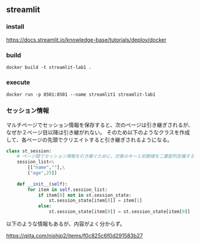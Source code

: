 ## streamlit

### install
https://docs.streamlit.io/knowledge-base/tutorials/deploy/docker


### build

```
docker build -t streamlit-lab1 .
```

### execute

```
docker run -p 8501:8501 --name streamlit1 streamlit-lab1
```


### セッション情報
マルチページでセッション情報を保存すると、次のページは引き継ぎされるが、なぜか２ページ目以降は引き継がれない。
そのため以下のようなクラスを作成して、各ページの先頭でクリエイトすると引き継ぎされるようになる。

```python
class st_session:
    # ページ間でセッション情報を引き継ぐために、対象のキーと初期値を二重配列定義する。
    session_list=\
        [["name",""],\
        ["age",25]]
    
    def __init__(self):
        for item in self.session_list:
            if item[0] not in st.session_state:
                st.session_state[item[0]] = item[1]
            else:
                st.session_state[item[0]] = st.session_state[item[0]]
```

以下のような情報もあるが、内容がよく分からず。

https://qiita.com/niship2/items/f0c825c6f0d291583b27

